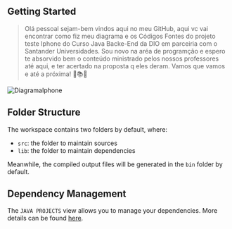 ## Getting Started

> Olá pessoal sejam-bem vindos aqui no meu GitHub, aqui vc vai encontrar como fiz meu diagrama e os Códigos Fontes do projeto teste Iphone do Curso Java Backe-End da DIO em parceiria com o Santander Universidades.
Sou novo na aréa de programção e espero te absorvido bem o conteúdo ministrado pelos nossos professores até aqui, e ter acertado na proposta q eles deram. Vamos que vamos e até a próxima! 🙏📚🚀




![DiagramaIphone](https://github.com/Josemarques-Freitas/Dio-trilha-java-basico/assets/81983667/73aabc59-4875-421e-9c64-d89d300c3e4b)

## Folder Structure

The workspace contains two folders by default, where:

- `src`: the folder to maintain sources
- `lib`: the folder to maintain dependencies

Meanwhile, the compiled output files will be generated in the `bin` folder by default.


## Dependency Management

The `JAVA PROJECTS` view allows you to manage your dependencies. More details can be found [here](https://github.com/microsoft/vscode-java-dependency#manage-dependencies).
